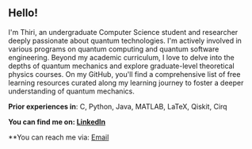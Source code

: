 ## Hello!

I'm Thiri, an undergraduate Computer Science student and researcher deeply passionate about quantum technologies. I'm actively involved in various programs on quantum computing and quantum software engineering. Beyond my academic curriculum, I love to delve into the depths of quantum mechanics and explore graduate-level theoretical physics courses. On my GitHub, you'll find a comprehensive list of free learning resources curated along my learning journey to foster a deeper understanding of quantum mechanics.

**Prior experiences in**: C, Python, Java, MATLAB, LaTeX, Qiskit, Cirq

**You can find me on: [LinkedIn](https://www.linkedin.com/in/thiriyaminhsu/)**

**You can reach me via: [Email](thiriyaminhsu358@gmail.com)

